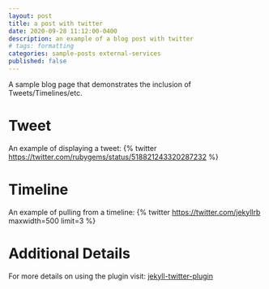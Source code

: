 ```yaml
---
layout: post
title: a post with twitter
date: 2020-09-28 11:12:00-0400
description: an example of a blog post with twitter
# tags: formatting
categories: sample-posts external-services
published: false
---
```

A sample blog page that demonstrates the inclusion of Tweets/Timelines/etc.

# Tweet
An example of displaying a tweet:
{% twitter https://twitter.com/rubygems/status/518821243320287232 %}

# Timeline
An example of pulling from a timeline:
{% twitter https://twitter.com/jekyllrb maxwidth=500 limit=3 %}

# Additional Details
For more details on using the plugin visit: [jekyll-twitter-plugin](https://github.com/rob-murray/jekyll-twitter-plugin)
